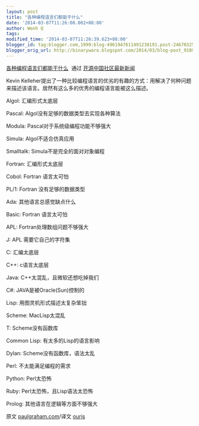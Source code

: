 ```yaml
---
layout: post
title: "各种编程语言们都能干什么"
date: '2014-03-07T11:26:00.002+08:00'
author: Wenh Q
tags:
modified_time: '2014-03-07T11:26:39.623+08:00'
blogger_id: tag:blogger.com,1999:blog-4961947611491238191.post-2467032523095415056
blogger_orig_url: http://binaryware.blogspot.com/2014/03/blog-post_9109.html
---
```

[各种编程语言们都能干什么](http://www.oschina.net/news/49507/programming-language-functions)  通过
[开源中国社区最新新闻](http://www.oschina.net/?from=rss)


Kevin
Kelleher提出了一种比较编程语言的优劣的有趣的方式：用解决了何种问题来描述该语言。居然有这么多的优秀的编程语言能被这么描述。

Algol: 汇编形式太底层

Pascal: Algol没有足够的数据类型去实现各种算法

Modula: Pascal对于系统级编程功能不够强大

Simula: Algol不适合仿真应用

Smalltalk: Simula不是完全的面对对象编程

Fortran: 汇编形式太底层

Cobol: Fortran 语言太可怕

PL/1: Fortran 没有足够的数据类型

Ada: 其他语言总感觉缺点什么

Basic: Fortran 语言太可怕

APL: Fortran处理数组问题不够强大

J: APL 需要它自己的字符集

C: 汇编太底层

C++: c语言太底层

Java: C++太混乱，且微软还想吃掉我们

C#: JAVA是被Oracle(Sun)控制的

Lisp: 用图灵机形式描述太复杂笨拙

Scheme: MacLisp太混乱

T: Scheme没有函数库

Common Lisp: 有太多的Lisp的语言影响

Dylan: Scheme没有函数库，语法太乱

Perl: 不太能满足编程的需求

Python: Perl太恐怖

Ruby: Perl太恐怖，且Lisp语法太恐怖

Prolog: 其他语言在逻辑等方面不够强大

原文
[paulgraham.com](http://paulgraham.com/fix.html?utm_source=ourjs.com)/译文
[ourjs](http://ourjs.com/detail/5316e1549144f4934f000003)
